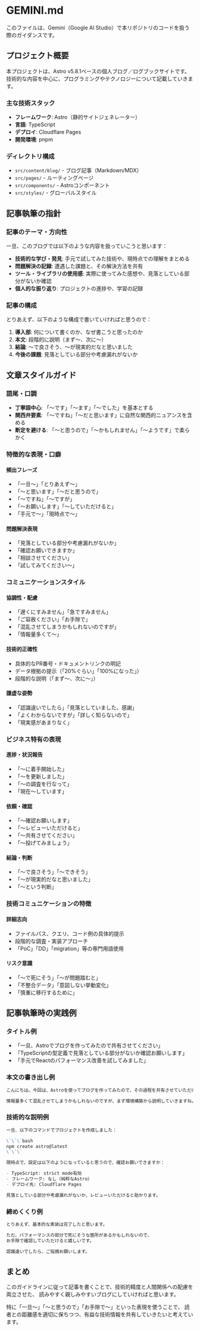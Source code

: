 # GEMINI.md

このファイルは、Gemini（Google AI Studio）で本リポジトリのコードを扱う際のガイダンスです。

## プロジェクト概要

本プロジェクトは、Astro v5.8.1ベースの個人ブログ／ログブックサイトです。技術的な内容を中心に、プログラミングやテクノロジーについて記載していきます。

### 主な技術スタック

- **フレームワーク**: Astro（静的サイトジェネレーター）
- **言語**: TypeScript
- **デプロイ**: Cloudflare Pages
- **開発環境**: pnpm

### ディレクトリ構成

- `src/content/blog/` - ブログ記事（Markdown/MDX）
- `src/pages/` - ルーティングページ
- `src/components/` - Astroコンポーネント
- `src/styles/` - グローバルスタイル

## 記事執筆の指針

### 記事のテーマ・方向性

一旦、このブログでは以下のような内容を扱っていこうと思います：

- **技術的な学び・発見**: 手元で試してみた技術や、現時点での理解をまとめる
- **問題解決の記録**: 遭遇した課題と、その解決方法を共有
- **ツール・ライブラリの使用感**: 実際に使ってみた感想や、見落としている部分がないか確認
- **個人的な振り返り**: プロジェクトの進捗や、学習の記録

### 記事の構成

とりあえず、以下のような構成で書いていければと思うので：

1. **導入部**: 何について書くのか、なぜ書こうと思ったのか
2. **本文**: 段階的に説明（まず〜、次に〜）
3. **結論**: 〜で良さそう、〜が現実的だなと思いました
4. **今後の課題**: 見落としている部分や考慮漏れがないか

## 文章スタイルガイド

### 語尾・口調

- **丁寧語中心**: 「〜です」「〜ます」「〜でした」を基本とする
- **関西弁要素**: 「〜ですね」「〜だと思います」に自然な関西的ニュアンスを含める
- **断定を避ける**: 「〜と思うので」「〜かもしれません」「〜ようです」で柔らかく

### 特徴的な表現・口癖

#### 頻出フレーズ

- 「一旦〜」「とりあえず〜」
- 「〜と思います」「〜だと思うので」
- 「〜ですね」「〜ですが」
- 「〜お願いします」「〜していただけると」
- 「手元で〜」「現時点で〜」

#### 問題解決表現

- 「見落としている部分や考慮漏れがないか」
- 「確認お願いできますか」
- 「相談させてください」
- 「試してみてください〜」

### コミュニケーションスタイル

#### 協調性・配慮

- 「遅くにすみません」「急ですみません」
- 「ご容赦ください」「お手隙で」
- 「混乱させてしまうかもしれないのですが」
- 「情報量多くて〜」

#### 技術的正確性

- 具体的なPR番号・ドキュメントリンクの明記
- データ根拠の提示（「20%ぐらい」「100%になった」）
- 段階的な説明（「まず〜、次に〜」）

#### 謙虚な姿勢

- 「認識違いでしたら」「見落としていました、感謝」
- 「よくわからないですが」「詳しく知らないので」
- 「現実感があまりなく」

### ビジネス特有の表現

#### 進捗・状況報告

- 「〜に着手開始した」
- 「〜を更新しました」
- 「〜の調査を行なって」
- 「現在〜しています」

#### 依頼・確認

- 「〜確認お願いします」
- 「〜レビューいただけると」
- 「〜共有させてください」
- 「〜投げてみましょう」

#### 結論・判断

- 「〜で良さそう」「〜できそう」
- 「〜が現実的だなと思いました」
- 「〜という判断」

### 技術コミュニケーションの特徴

#### 詳細志向

- ファイルパス、クエリ、コード例の具体的提示
- 段階的な調査・実装アプローチ
- 「PoC」「DD」「migration」等の専門用語使用

#### リスク意識

- 「〜で死にそう」「〜が問題踏むと」
- 「不整合データ」「意図しない挙動変化」
- 「慎重に移行するために」

## 記事執筆時の実践例

### タイトル例

- 「一旦、Astroでブログを作ってみたので共有させてください」
- 「TypeScriptの型定義で見落としている部分がないか確認お願いします」
- 「手元でReactのパフォーマンス改善を試してみました」

### 本文の書き出し例

```markdown
こんにちは。今回は、Astroを使ってブログを作ってみたので、その過程を共有させていただけると思います。

情報量多くて混乱させてしまうかもしれないのですが、まず環境構築から説明していきますね。
```

### 技術的な説明例

```markdown
一旦、以下のコマンドでプロジェクトを作成しました：

\`\`\`bash
npm create astro@latest
\`\`\`

現時点で、設定は以下のようになっていると思うので、確認お願いできますか：

- TypeScript: strict mode有効
- フレームワーク: なし（純粋なAstro）
- デプロイ先: Cloudflare Pages

見落としている部分や考慮漏れがないか、レビューいただけると助かります。
```

### 締めくくり例

```markdown
とりあえず、基本的な実装は完了したと思います。

ただ、パフォーマンスの部分で死にそうな箇所があるかもしれないので、
お手隙で確認していただけると嬉しいです。

認識違いでしたら、ご指摘お願いします。
```

## まとめ

このガイドラインに従って記事を書くことで、技術的精度と人間関係への配慮を両立させた、
読みやすく親しみやすいブログにしていければと思います。

特に「一旦〜」「〜と思うので」「お手隙で〜」といった表現を使うことで、
読者との距離感を適切に保ちつつ、有益な技術情報を共有していきたいと考えています。
